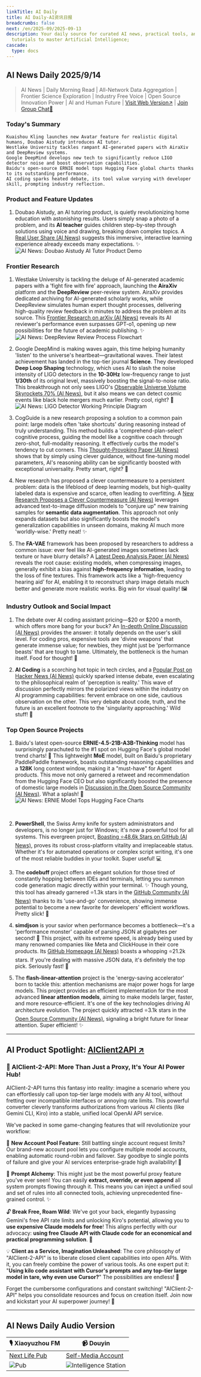 ```yaml
---
linkTitle: AI Daily
title: AI Daily-AI资讯日报
breadcrumbs: false
next: /en/2025-09/2025-09-13
description: Your daily source for curated AI news, practical tools, and actionable
  tutorials to master Artificial Intelligence;
cascade:
  type: docs
---
```

## AI News Daily 2025/9/14

> AI News | Daily Morning Read | All-Network Data Aggregation | Frontier Science Exploration | Industry Free Voice | Open Source Innovation Power | AI and Human Future | [Visit Web Version↗️](https://ai.hubtoday.app/) | [Join Group Chat🤙](https://raw.githubusercontent.com/justlovemaki/CloudFlare-AI-Insight-Daily/main/docs/images/wechat.png)

### Today's Summary

```
Kuaishou Kling launches new Avatar feature for realistic digital humans, Doubao Aistudy introduces AI tutor.
Westlake University tackles rampant AI-generated papers with AiraXiv and DeepReview systems.
Google DeepMind develops new tech to significantly reduce LIGO detector noise and boost observation capabilities.
Baidu's open-source ERNIE model tops Hugging Face global charts thanks to its outstanding performance.
AI coding sparks heated debate, its tool value varying with developer skill, prompting industry reflection.
```

### Product and Feature Updates

1.  Doubao Aistudy, an AI tutoring product, is quietly revolutionizing home education with astonishing results. Users simply snap a photo of a problem, and its **AI teacher** guides children step-by-step through solutions using voice and drawing, breaking down complex topics. A [Real User Share (AI News)](https://x.com/vista8/status/1966840180578676849) suggests this immersive, interactive learning experience already exceeds many expectations. ✨
<br/>![AI News: Doubao Aistudy AI Tutor Product Demo](https://source.hubtoday.app/images/2025/09/news_01k51vfkzqeeht08yjkpgskg4m.avif)<br/>

### Frontier Research

1.  Westlake University is tackling the deluge of AI-generated academic papers with a 'fight fire with fire' approach, launching the **AiraXiv** platform and the **DeepReview** peer-review system. AiraXiv provides dedicated archiving for AI-generated scholarly works, while DeepReview simulates human expert thought processes, delivering high-quality review feedback in minutes to address the problem at its source. This [Frontier Research on arXiv (AI News)](https://arxiv.org/abs/2503.08569) reveals its AI reviewer's performance even surpasses GPT-o1, opening up new possibilities for the future of academic publishing. ✨
<br/>![AI News: DeepReview Review Process Flowchart](https://source.hubtoday.app/images/2025/09/news_01k51vfqadfs4s6b058487wn20.avif)<br/>

2.  Google DeepMind is making waves again, this time helping humanity 'listen' to the universe's heartbeat—gravitational waves. Their latest achievement has landed in the top-tier journal **Science**. They developed **Deep Loop Shaping** technology, which uses AI to slash the noise intensity of LIGO detectors in the **10-30Hz** low-frequency range to just **1/30th** of its original level, massively boosting the signal-to-noise ratio. This breakthrough not only sees LIGO's [Observable Universe Volume Skyrockets 70% (AI News)](https://www.science.org/doi/10.1126/science.adw1291), but it also means we can detect cosmic events like black hole mergers much earlier. Pretty cool, right? 🤯
<br/>![AI News: LIGO Detector Working Principle Diagram](https://source.hubtoday.app/images/2025/09/news_01k51vftwpex4t7dkef2mqkksp.avif)

3.  CogGuide is a new research proposing a solution to a common pain point: large models often 'take shortcuts' during reasoning instead of truly understanding. This method builds a 'comprehend-plan-select' cognitive process, guiding the model like a cognitive coach through zero-shot, full-modality reasoning. It effectively curbs the model's tendency to cut corners. This [Thought-Provoking Paper (AI News)](https://arxiv.org/abs/2509.06641) shows that by simply using clever guidance, without fine-tuning model parameters, AI's reasoning ability can be significantly boosted with exceptional universality. Pretty smart, right? 🤔

4.  New research has proposed a clever countermeasure to a persistent problem: data is the lifeblood of deep learning models, but high-quality labeled data is expensive and scarce, often leading to overfitting. A [New Research Proposes a Clever Countermeasure (AI News)](https://arxiv.org/abs/2404.02353) leverages advanced text-to-image diffusion models to "conjure up" new training samples for **semantic data augmentation**. This approach not only expands datasets but also significantly boosts the model's generalization capabilities in unseen domains, making AI much more 'worldly-wise.' Pretty neat! ✨

5.  The **FA-VAE** framework has been proposed by researchers to address a common issue: ever feel like AI-generated images sometimes lack texture or have blurry details? A [Latest Deep Analysis Paper (AI News)](https://arxiv.org/abs/2509.05441) reveals the root cause: existing models, when compressing images, generally exhibit a bias against **high-frequency information**, leading to the loss of fine textures. This framework acts like a 'high-frequency hearing aid' for AI, enabling it to reconstruct sharp image details much better and generate more realistic works. Big win for visual quality! 🖼️

### Industry Outlook and Social Impact

1.  The debate over AI coding assistant pricing—$20 or $200 a month, which offers more bang for your buck? An [In-depth Online Discussion (AI News)](https://x.com/dotey/status/196685276333281453) provides the answer: it totally depends on the user's skill level. For coding pros, expensive tools are 'divine weapons' that generate immense value; for newbies, they might just be 'performance beasts' that are tough to tame. Ultimately, the bottleneck is the human itself. Food for thought! 🤔

2.  **AI Coding** is a scorching hot topic in tech circles, and a [Popular Post on Hacker News (AI News)](https://readhacker.news/s/6Bz4F) quickly sparked intense debate, even escalating to the philosophical realm of 'perception is reality.' This wave of discussion perfectly mirrors the polarized views within the industry on AI programming capabilities: fervent embrace on one side, cautious observation on the other. This very debate about code, truth, and the future is an excellent footnote to the 'singularity approaching.' Wild stuff! 🤯

### Top Open Source Projects

1.  Baidu's latest open-source **ERNIE-4.5-21B-A3B-Thinking** model has surprisingly parachuted to the #1 spot on Hugging Face's global model trend charts! 🎉 This lightweight **MoE** model, built on Baidu's proprietary PaddlePaddle framework, boasts outstanding reasoning capabilities and a **128K** long context window, making it a "must-have" for Agent products. This move not only garnered a retweet and recommendation from the Hugging Face CEO but also significantly boosted the presence of domestic large models in [Discussion in the Open Source Community (AI News)](https://x.com/vista8/status/1966810908963037392). What a splash! 🚀
<br/>![AI News: ERNIE Model Tops Hugging Face Charts](https://source.hubtoday.app/images/2025/09/news_01k51vfxvhep7aqvk8x6g8yndd.avif)
<br/>

2.  **PowerShell**, the Swiss Army knife for system administrators and developers, is no longer just for Windows; it's now a powerful tool for all systems. This evergreen project, [Boasting ⭐48.6k Stars on GitHub (AI News)](https://github.com/PowerShell/PowerShell), proves its robust cross-platform vitality and irreplaceable status. Whether it's for automated operations or complex script writing, it's one of the most reliable buddies in your toolkit. Super useful! 💻

3.  The **codebuff** project offers an elegant solution for those tired of constantly hopping between IDEs and terminals, letting you summon code generation magic directly within your terminal. ✨ Though young, this tool has already garnered ⭐1.3k stars in the [GitHub Community (AI News)](https://github.com/CodebuffAI/codebuff) thanks to its 'use-and-go' convenience, showing immense potential to become a new favorite for developers' efficient workflows. Pretty slick! 🚀

4.  **simdjson** is your savior when performance becomes a bottleneck—it's a 'performance monster' capable of parsing JSON at gigabytes per second! 🚀 This project, with its extreme speed, is already being used by many renowned companies like Meta and ClickHouse in their core products. Its [GitHub Homepage (AI News)](https://github.com/simdjson/simdjson) boasts a whopping ⭐21.2k stars. If you're dealing with massive JSON data, it's definitely the top pick. Seriously fast! 💨

5.  The **flash-linear-attention** project is the 'energy-saving accelerator' born to tackle this: attention mechanisms are major power hogs for large models. This project provides an efficient implementation for the most advanced **linear attention models**, aiming to make models larger, faster, and more resource-efficient. It's one of the key technologies driving AI architecture evolution. The project quickly attracted ⭐3.1k stars in the [Open Source Community (AI News)](https://github.com/fla-org/flash-linear-attention), signaling a bright future for linear attention. Super efficient! ✨
    
---

## AI Product Spotlight: [AIClient2API ↗️](https://github.com/justlovemaki/AIClient-2-API)

### 🌟 AIClient-2-API: More Than Just a Proxy, It's Your AI Power Hub!

AIClient-2-API turns this fantasy into reality: imagine a scenario where you can effortlessly call upon top-tier large models with any AI tool, without fretting over incompatible interfaces or annoying rate limits. This powerful converter cleverly transforms authorizations from various AI clients (like Gemini CLI, Kiro) into a stable, unified local OpenAI API service.

We've packed in some game-changing features that will revolutionize your workflow:

🔄 **New Account Pool Feature**: Still battling single account request limits? Our brand-new account pool lets you configure multiple model accounts, enabling automatic round-robin and failover. Say goodbye to single points of failure and give your AI services enterprise-grade high availability! 💪

🧠 **Prompt Alchemy**: This might just be the most powerful proxy feature you've ever seen! You can easily **extract, override, or even append** all system prompts flowing through it. This means you can inject a unified soul and set of rules into all connected tools, achieving unprecedented fine-grained control. ✨

🔓 **Break Free, Roam Wild**: We've got your back, elegantly bypassing Gemini's free API rate limits and unlocking Kiro's potential, allowing you to **use expensive Claude models for free**! This aligns perfectly with our advocacy: **using free Claude API with Claude code for an economical and practical programming solution**. 🚀

💡 **Client as a Service, Imagination Unleashed**: The core philosophy of "AIClient-2-API" is to liberate closed client capabilities into open APIs. With it, you can freely combine the power of various tools. As one expert put it: "**Using kilo code assistant with Cursor's prompts and any top-tier large model in tare, why even use Cursor?**" The possibilities are endless! 🤯

Forget the cumbersome configurations and constant switching! "AIClient-2-API" helps you consolidate resources and focus on creation itself. Join now and kickstart your AI superpower journey! 🚀
    
---

## AI News Daily Audio Version

| 🎙️ **Xiaoyuzhou FM** | 📹 **Douyin** |
| --- | --- |
| [Next Life Pub](https://www.xiaoyuzhoufm.com/podcast/683c62b7c1ca9cf575a5030e) | [Self-Media Account](https://www.douyin.com/user/MS4wLjABAAAAwpwqPQlu38sO38VyWgw9ZjDEnN4bMR5j8x111UxpseHR9DpB6-CveI5KRXOWuFwG)|
| ![Pub](https://source.hubtoday.app/logo/f959f7984e9163fc50d3941d79a7f262.md.png) | ![Intelligence Station](https://source.hubtoday.app/logo/7fc30805eeb831e1e2baa3a240683ca3.md.png) |